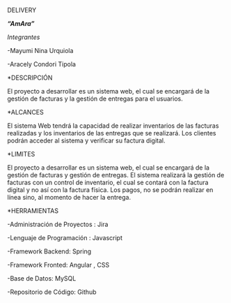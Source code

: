 DELIVERY 

***“AmAra”***



*Integrantes*

-Mayumi Nina Urquiola

-Aracely Condori Tipola


*DESCRIPCIÓN

El proyecto a desarrollar es un sistema web, el cual se encargará de la gestión de facturas y la gestión  de entregas para el usuarios.

*ALCANCES

El sistema Web tendrá la capacidad de realizar inventarios de las facturas realizadas y los inventarios de las entregas que se realizará.
Los clientes podrán acceder al sistema  y verificar su factura digital.

*LIMITES

El proyecto a desarrollar es un sistema web, el cual se encargará de la gestión  de facturas y gestión de entregas.
El sistema realizará la gestión de facturas con un control de inventario, el cual se contará con la factura digital y no así con la factura física.
Los pagos, no se podrán realizar en línea sino, al momento de hacer la entrega.


*HERRAMIENTAS

-Administración de Proyectos :  Jira

-Lenguaje de Programación : Javascript

-Framework Backend: Spring

-Framework Fronted: Angular , CSS

-Base de Datos: MySQL

-Repositorio de Código: Github



